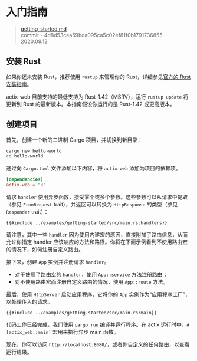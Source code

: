 # 入门指南

> [getting-started.md](https://github.com/actix/actix-website/blob/master/content/docs/getting-started.md)
> <br />
> commit - 4d8d53cea59bca095ca5c02ef81f0b1791736855 - 2020.09.12

## 安装 Rust

如果你还未安装 Rust，推荐使用 `rustup` 来管理你的 Rust，详细参见[官方的 Rust 安装指南][rustguide]。

actix-web 目前支持的最低支持为 Rust-1.42（MSRV），运行 `rustup update` 将更新到 Rust 的最新版本。本指南假设你运行的是 Rust-1.42 或更高版本。

## 创建项目

首先，创建一个新的二进制 Cargo 项目，并切换到新目录：

```bash
cargo new hello-world
cd hello-world
```

通过向 `Cargo.toml` 文件添加以下内容，将 `actix-web` 添加为项目的依赖项。

```toml
[dependencies]
actix-web = "3"
```

请求 `handler` 使用异步函数，接受零个或多个参数。这些参数可以从请求中提取（参见 `FromRequest` trait），并返回可以转换为 `HttpResponse` 的类型（参见 `Responder` trait）：

```rust,edition2018,no_run,noplaypen
{{#include ../examples/getting-started/src/main.rs:handlers}}
```

请注意，其中一些 `handler` 因为使用内建宏的原因，直接附加了路由信息，从而允许你指定 handler 应该响应的方法和路径。你将在下面示例看到不使用路由宏的情况下，如何注册自定义路由。

接下来，创建 `App` 实例并注册请求 `handler`。

- 对于使用了路由宏的 `handler`，使用 `App::service` 方法注册路由；
- 对不使用路由宏而注册自定义路由的情况，使用 `App::route` 方法。

最后，使用 `HttpServer` 启动应用程序，它将你的 `App` 实例作为“应用程序工厂”，以处理传入的请求。

```rust,edition2018,no_run,noplaypen
{{#include ../examples/getting-started/src/main.rs:main}}
```

代码工作已经完成，我们使用 `cargo run` 编译并运行程序。在 actix 运行时中，`#[actix_web::main]` 宏用来执行异步 main 函数。

现在，你可以访问 `http://localhost:8080/`，或者你自定义的任何路由，以查看运行结果。

<!-- LINKS -->

[rustguide]: https://rust-lang.budshome.com/ch01-01-installation.html
[actix-web-codegen]: https://docs.rs/actix-web-codegen/
